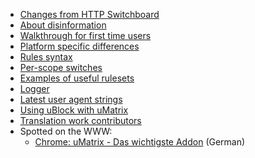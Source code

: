 - [Changes from HTTP Switchboard](https://github.com/gorhill/uMatrix/wiki/Changes-from-HTTP-Switchboard)
- [About disinformation](https://github.com/gorhill/uMatrix/wiki/About-disinformation)
- [Walkthrough for first time users](https://github.com/gorhill/uMatrix/wiki/Very-bare-walkthrough-for-first-time-users)
- [Platform specific differences](https://github.com/gorhill/uMatrix/wiki/Platform-specific-differences)
- [Rules syntax](https://github.com/gorhill/uMatrix/wiki/Rules-syntax)
- [Per-scope switches](https://github.com/gorhill/uMatrix/wiki/Per-scope-switches)
- [Examples of useful rulesets](https://github.com/gorhill/uMatrix/wiki/Examples-of-useful-rulesets)
- [Logger](https://github.com/gorhill/uMatrix/wiki/Logger)
- [Latest user agent strings](https://github.com/gorhill/uMatrix/wiki/Latest-user-agent-strings)
- [Using uBlock with uMatrix](https://github.com/gorhill/uMatrix/wiki/Using-uBlock-with-uMatrix)
- [Translation work contributors](https://github.com/gorhill/uMatrix/wiki/Translation-work-contributors)
- Spotted on the WWW:
    - [Chrome: uMatrix - Das wichtigste Addon](https://www.youtube.com/watch?v=af0tUR0GZUI) (German)